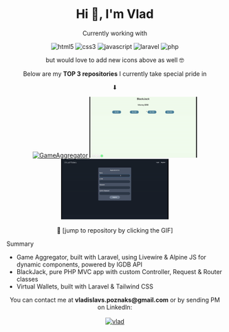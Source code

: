<h1 align="center">Hi 👋, I'm Vlad</h1>
  
<p align="center"> Currently working with </p>

<p align="center"> 
  <img src=https://devicons.github.io/devicon/devicon.git/icons/html5/html5-original-wordmark.svg alt=html5 width="40" height="40"/>
  <img src=https://devicons.github.io/devicon/devicon.git/icons/css3/css3-original-wordmark.svg alt=css3 width="40" height="40"/>
  <img src=https://devicons.github.io/devicon/devicon.git/icons/javascript/javascript-original.svg alt=javascript width="40" height="40"/>
  <img src=https://devicon.dev/devicon.git/icons/laravel/laravel-plain-wordmark.svg alt=laravel width="40" height="40"/>
  <img src=https://devicon.dev/devicon.git/icons/php/php-original.svg alt=php width="40" height="40"/>
</p>

<p align="center"> but would love to add new icons above as well 🤓 </p>

<p align="center">Below are my <b>TOP 3 repositories</b> I currently take special pride in</p>
<p align="center">⬇</p>

<p align="center">
  <a href="https://github.com/vladislavs-poznaks/game-aggregator">
  <img src=GameAggregator.gif alt=GameAggregator width="250"/>
  </a>
  <a href="https://github.com/vladislavs-poznaks/mini-projects/tree/main/01-BlackJack/Web-Version">
  <img src=BlackJack.gif alt=BlackJack width="250"/>
  </a>
  <a href="https://github.com/vladislavs-poznaks/virtual-wallets">
  <img src=VirtualWallets.gif alt=VirtualWallets width="250"/>
  </a>
</p>

<p align="center">🚀 [jump to repository by clicking the GIF]</p>

<p align="left"> Summary </p>
<ul align="left">
  <li align="left"> Game Aggregator, built with Laravel, using Livewire & Alpine JS for dynamic components, powered by IGDB API </li>
  <li align="left"> BlackJack, pure PHP MVC app with custom Controller, Request & Router classes </li>
  <li align="left"> Virtual Wallets, built with Laravel & Tailwind CSS </li>
</ul>

<p align="center"> You can contact me at <b>vladislavs.poznaks@gmail.com</b> or by sending PM on LinkedIn: </p> 
<p align="center"><a href=https://www.linkedin.com/in/vladislavs-poznaks/ target="blank"><img align="center" src=https://cdn.jsdelivr.net/npm/simple-icons@3.0.1/icons/linkedin.svg alt="vlad" height="75" width="75" /></a>
